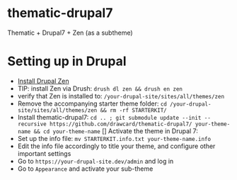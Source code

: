 # thematic-drupal7
Thematic + Drupal7 + Zen (as a subtheme)

# Setting up in Drupal
* [Install Drupal Zen](https://www.drupal.org/docs/7/themes/zen/installing-zen) 
 * TIP: install Zen via Drush: ```drush dl zen && drush en zen```
 * verify that Zen is installed to: ```/your-drupal-site/sites/all/themes/zen```
* Remove the accompanying starter theme folder: ```cd /your-drupal-site/sites/all/themes/zen && rm -rf STARTERKIT/```
* Install thematic-drupal7: 
```cd .. ; git submodule update --init --recursive https://github.com/drawcard/thematic-drupal7/ your-theme-name && cd your-theme-name```
[] Activate the theme in Drupal 7:
 * Set up the info file: ```mv STARTERKIT.info.txt your-theme-name.info```
 * Edit the info file accordingly to title your theme, and configure other important settings
 * Go to ```https://your-drupal-site.dev/admin``` and log in
 * Go to ```Appearance``` and activate your sub-theme
 
